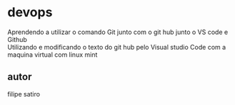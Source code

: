 
# devops
Aprendendo a utilizar o comando Git junto com o git hub junto o VS code e Github			
Utilizando e modificando o texto do git hub pelo Visual studio Code
com a maquina virtual com linux mint
## autor
filipe satiro

